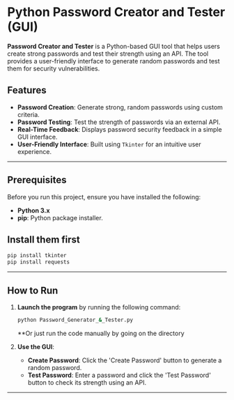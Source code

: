 
# Python Password Creator and Tester (GUI)

**Password Creator and Tester** is a Python-based GUI tool that helps users create strong passwords and test their strength using an API. The tool provides a user-friendly interface to generate random passwords and test them for security vulnerabilities.

## Features
- **Password Creation**: Generate strong, random passwords using custom criteria.
- **Password Testing**: Test the strength of passwords via an external API.
- **Real-Time Feedback**: Displays password security feedback in a simple GUI interface.
- **User-Friendly Interface**: Built using `Tkinter` for an intuitive user experience.

---

## Prerequisites

Before you run this project, ensure you have installed the following:
- **Python 3.x**
- **pip**: Python package installer.

## Install them first

```bash
pip install tkinter
pip install requests
```

---

## How to Run

1. **Launch the program** by running the following command:

    ```bash
    python Password_Generator_&_Tester.py
    ```
    **Or just run the code manually by going on the directory
   
2. **Use the GUI**:
    - **Create Password**: Click the 'Create Password' button to generate a random password.
    - **Test Password**: Enter a password and click the 'Test Password' button to check its strength using an API.

---

